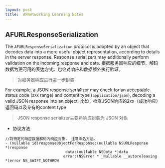 ```yaml
---
layout: post
title:  AFNetworking Learning Notes
---
```

## AFURLResponseSerialization
The `AFURLResponseSerialization` protocol is adopted by an object that decodes data into a more useful object representation, according to details in the server response. Response serializers may additionally perform validation on the incoming response and data. 根据服务器响应的细节，解码数据为更可用的表达方式。也会对响应和数据额外执行验证。
> 对服务器响应进行进一步封装

For example, a JSON response serializer may check for an acceptable status code (`2XX` range) and content type (`application/json`), decoding a valid JSON response into an object.  比如：检查JSON响应的2xx（成功响应）返回码以及专有的content type
> JSON response serializer主要将响应封装为 JSON 对象

- 协议方法

```swifty
//将特定的响应数据解码为响应对象， 注意命名方法。
- (nullable id)responseObjectForResponse:(nullable NSURLResponse *)response
                           data:(nullable NSData *)data
                          error:(NSError * _Nullable __autoreleasing *)error NS_SWIFT_NOTHROW
```


